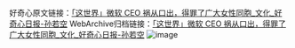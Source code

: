 好奇心原文链接：[「这世界」微软 CEO 祸从口出，得罪了广大女性同胞_文化_好奇心日报-孙若空](https://www.qdaily.com/articles/2838.html)
WebArchive归档链接：[「这世界」微软 CEO 祸从口出，得罪了广大女性同胞_文化_好奇心日报-孙若空](http://web.archive.org/web/20190623151522/https://www.qdaily.com/articles/2838.html)
![image](http://ww3.sinaimg.cn/large/007d5XDply1g3v6m3u4hjj30u0318b29)